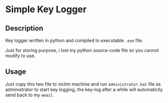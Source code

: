 # Simple Key Logger

## Description
Key logger written in python and compiled to executable `.exe` file.

Just for storing purpose, i lost my python source-code file so you cannot modify to use. 

## Usage
Just copy this two file to victim machine and run `administrator.bat` file as administrator to start key logging, the key-log after a while will automaticlly send back to my `email`.
